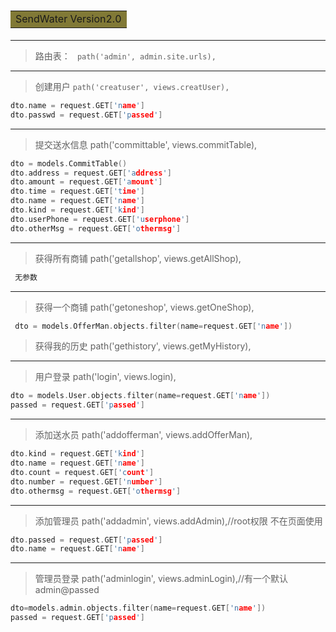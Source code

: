 
# <table><tr><td bgcolor=#817936> SendWater Version2.0</td></tr></table>

--------

> 路由表：		` path('admin', admin.site.urls),`

-------

> 创建用户   	 `path('creatuser', views.creatUser),`

```c
dto.name = request.GET['name']
dto.passwd = request.GET['passed']
```
------

 > 提交送水信息	 path('committable', views.commitTable),

```c
dto = models.CommitTable()
dto.address = request.GET['address']
dto.amount = request.GET['amount']
dto.time = request.GET['time']
dto.name = request.GET['name']
dto.kind = request.GET['kind']
dto.userPhone = request.GET['userphone']
dto.otherMsg = request.GET['othermsg']
```

---------

> 获得所有商铺 	 path('getallshop', views.getAllShop),

```c
 无参数
```
-----

 > 获得一个商铺  	 path('getoneshop', views.getOneShop),

```c
 dto = models.OfferMan.objects.filter(name=request.GET['name'])
```

 >  获得我的历史 	 path('gethistory', views.getMyHistory),

---------

 > 用户登录 	 	 path('login', views.login),


```c
dto = models.User.objects.filter(name=request.GET['name'])
passed = request.GET['passed']
```
------

 > 添加送水员 	 path('addofferman', views.addOfferMan),

```c
dto.kind = request.GET['kind']
dto.name = request.GET['name']
dto.count = request.GET['count']
dto.number = request.GET['number']
dto.othermsg = request.GET['othermsg']
```
-------

> 添加管理员      path('addadmin', views.addAdmin),//root权限 不在页面使用

```c
dto.passed = request.GET['passed']
dto.name = request.GET['name']
```
---------

> 管理员登录 	 path('adminlogin', views.adminLogin),//有一个默认 admin@passed

``` c
dto=models.admin.objects.filter(name=request.GET['name'])
passed = request.GET['passed']
```
